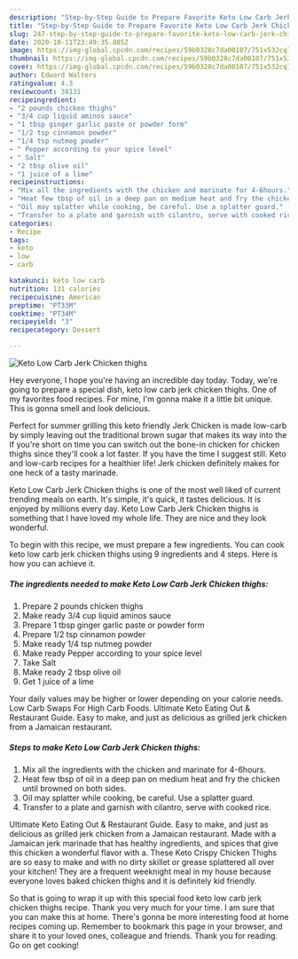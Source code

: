 ```yaml
---
description: "Step-by-Step Guide to Prepare Favorite Keto Low Carb Jerk Chicken thighs"
title: "Step-by-Step Guide to Prepare Favorite Keto Low Carb Jerk Chicken thighs"
slug: 247-step-by-step-guide-to-prepare-favorite-keto-low-carb-jerk-chicken-thighs
date: 2020-10-11T23:49:35.805Z
image: https://img-global.cpcdn.com/recipes/59b0328c7da00107/751x532cq70/keto-low-carb-jerk-chicken-thighs-recipe-main-photo.jpg
thumbnail: https://img-global.cpcdn.com/recipes/59b0328c7da00107/751x532cq70/keto-low-carb-jerk-chicken-thighs-recipe-main-photo.jpg
cover: https://img-global.cpcdn.com/recipes/59b0328c7da00107/751x532cq70/keto-low-carb-jerk-chicken-thighs-recipe-main-photo.jpg
author: Edward Walters
ratingvalue: 4.3
reviewcount: 38131
recipeingredient:
- "2 pounds chicken thighs"
- "3/4 cup liquid aminos sauce"
- "1 tbsp ginger garlic paste or powder form"
- "1/2 tsp cinnamon powder"
- "1/4 tsp nutmeg powder"
- " Pepper according to your spice level"
- " Salt"
- "2 tbsp olive oil"
- "1 juice of a lime"
recipeinstructions:
- "Mix all the ingredients with the chicken and marinate for 4-6hours."
- "Heat few tbsp of oil in a deep pan on medium heat and fry the chicken until browned on both sides."
- "Oil may splatter while cooking, be careful. Use a splatter guard."
- "Transfer to a plate and garnish with cilantro, serve with cooked rice."
categories:
- Recipe
tags:
- keto
- low
- carb

katakunci: keto low carb 
nutrition: 131 calories
recipecuisine: American
preptime: "PT33M"
cooktime: "PT34M"
recipeyield: "3"
recipecategory: Dessert

---
```



![Keto Low Carb Jerk Chicken thighs](https://img-global.cpcdn.com/recipes/59b0328c7da00107/751x532cq70/keto-low-carb-jerk-chicken-thighs-recipe-main-photo.jpg)

Hey everyone, I hope you're having an incredible day today. Today, we're going to prepare a special dish, keto low carb jerk chicken thighs. One of my favorites food recipes. For mine, I'm gonna make it a little bit unique. This is gonna smell and look delicious.

Perfect for summer grilling this keto friendly Jerk Chicken is made low-carb by simply leaving out the traditional brown sugar that makes its way into the If you&#39;re short on time you can switch out the bone-in chicken for chicken thighs since they&#39;ll cook a lot faster. If you have the time I suggest still. Keto and low-carb recipes for a healthier life! Jerk chicken definitely makes for one heck of a tasty marinade.

Keto Low Carb Jerk Chicken thighs is one of the most well liked of current trending meals on earth. It's simple, it's quick, it tastes delicious. It is enjoyed by millions every day. Keto Low Carb Jerk Chicken thighs is something that I have loved my whole life. They are nice and they look wonderful.


To begin with this recipe, we must prepare a few ingredients. You can cook keto low carb jerk chicken thighs using 9 ingredients and 4 steps. Here is how you can achieve it.

<!--inarticleads1-->

##### The ingredients needed to make Keto Low Carb Jerk Chicken thighs:

1. Prepare 2 pounds chicken thighs
1. Make ready 3/4 cup liquid aminos sauce
1. Prepare 1 tbsp ginger garlic paste or powder form
1. Prepare 1/2 tsp cinnamon powder
1. Make ready 1/4 tsp nutmeg powder
1. Make ready  Pepper according to your spice level
1. Take  Salt
1. Make ready 2 tbsp olive oil
1. Get 1 juice of a lime


Your daily values may be higher or lower depending on your calorie needs. Low Carb Swaps For High Carb Foods. Ultimate Keto Eating Out &amp; Restaurant Guide. Easy to make, and just as delicious as grilled jerk chicken from a Jamaican restaurant. 

<!--inarticleads2-->

##### Steps to make Keto Low Carb Jerk Chicken thighs:

1. Mix all the ingredients with the chicken and marinate for 4-6hours.
1. Heat few tbsp of oil in a deep pan on medium heat and fry the chicken until browned on both sides.
1. Oil may splatter while cooking, be careful. Use a splatter guard.
1. Transfer to a plate and garnish with cilantro, serve with cooked rice.


Ultimate Keto Eating Out &amp; Restaurant Guide. Easy to make, and just as delicious as grilled jerk chicken from a Jamaican restaurant. Made with a Jamaican jerk marinade that has healthy ingredients, and spices that give this chicken a wonderful flavor with a. These Keto Crispy Chicken Thighs are so easy to make and with no dirty skillet or grease splattered all over your kitchen! They are a frequent weeknight meal in my house because everyone loves baked chicken thighs and it is definitely kid friendly. 

So that is going to wrap it up with this special food keto low carb jerk chicken thighs recipe. Thank you very much for your time. I am sure that you can make this at home. There's gonna be more interesting food at home recipes coming up. Remember to bookmark this page in your browser, and share it to your loved ones, colleague and friends. Thank you for reading. Go on get cooking!
